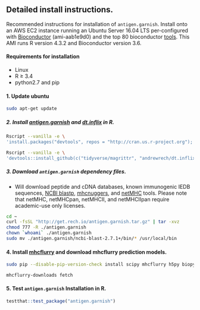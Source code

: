 ## Detailed install instructions.

Recommended instructions for installation of `antigen.garnish`.  Install onto an AWS EC2 instance running an Ubuntu Server 16.04 LTS per-configured with [Bioconductor](https://www.bioconductor.org/help/bioconductor-cloud-ami/#overview) (ami-aab1e9d0) and the top 80 bioconductor [tools](http://www.bioconductor.org/packages/stats/).  This AMI runs R version 4.3.2 and Bioconductor version 3.6.

#### Requirements for installation

* Linux
* R ≥ 3.4
* python2.7 and pip

#### 1. Update ubuntu
```bash
sudo apt-get update
```

##### 2. Install [antigen.garnish](https://github.com/andrewrech/antigen.garnish) and [dt.inflix](https://github.com/andrewrech/dt.inflix) in R.
```bash
Rscript --vanilla -e \
'install.packages("devtools", repos = "http://cran.us.r-project.org"); devtools::install_github("hadley/devtools"); install.packages("testthat", repos = "http://cran.us.r-project.org")'

Rscript --vanilla -e \
'devtools::install_github(c("tidyverse/magrittr", "andrewrech/dt.inflix", "andrewrech/antigen.garnish"))'
```

##### 3. Download `antigen.garnish` dependency files.  

* Will download peptide and cDNA databases, known immunogenic IEDB sequences, [NCBI blastp](https://blast.ncbi.nlm.nih.gov/Blast.cgi?CMD=Web&PAGE_TYPE=BlastDocs&DOC_TYPE=Download), [mhcnuggers](https://www.biorxiv.org/content/biorxiv/early/2017/06/23/154757.full.pdf), and [netMHC](http://www.cbs.dtu.dk/services/software.php) tools.  Please note that netMHC, netMHCpan, netMHCII, and netMHCIIpan require academic-use only licenses.

```bash
cd ~
curl -fsSL "http://get.rech.io/antigen.garnish.tar.gz" | tar -xvz
chmod 777 -R ./antigen.garnish
chown `whoami` ./antigen.garnish
sudo mv ./antigen.garnish/ncbi-blast-2.7.1+/bin/* /usr/local/bin
```

#### 4. Install [mhcflurry](https://github.com/openvax/mhcflurry) and download mhcflurry prediction models.
```bash
sudo pip --disable-pip-version-check install scipy mhcflurry h5py biopython

mhcflurry-downloads fetch
```

#### 5. Test `antigen.garnish` Installation in R.
```r
testthat::test_package("antigen.garnish")
```
